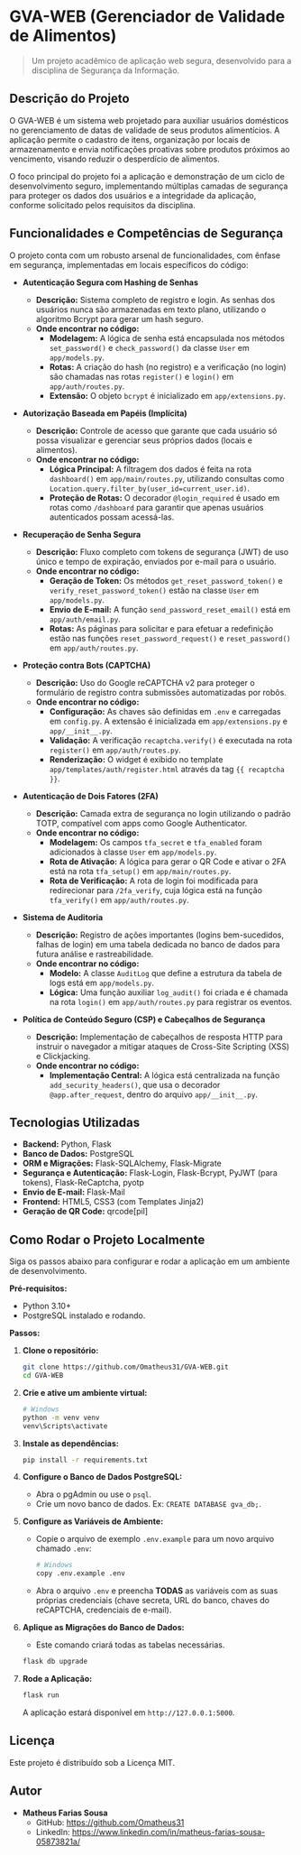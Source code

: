 # GVA-WEB (Gerenciador de Validade de Alimentos)

> Um projeto acadêmico de aplicação web segura, desenvolvido para a disciplina de Segurança da Informação.

## Descrição do Projeto

O GVA-WEB é um sistema web projetado para auxiliar usuários domésticos no gerenciamento de datas de validade de seus produtos alimentícios. A aplicação permite o cadastro de itens, organização por locais de armazenamento e envia notificações proativas sobre produtos próximos ao vencimento, visando reduzir o desperdício de alimentos.

O foco principal do projeto foi a aplicação e demonstração de um ciclo de desenvolvimento seguro, implementando múltiplas camadas de segurança para proteger os dados dos usuários e a integridade da aplicação, conforme solicitado pelos requisitos da disciplina.

##  Funcionalidades e Competências de Segurança

O projeto conta com um robusto arsenal de funcionalidades, com ênfase em segurança, implementadas em locais específicos do código:

* **Autenticação Segura com Hashing de Senhas**
    * **Descrição:** Sistema completo de registro e login. As senhas dos usuários nunca são armazenadas em texto plano, utilizando o algoritmo Bcrypt para gerar um hash seguro.
    * **Onde encontrar no código:**
        * **Modelagem:** A lógica de senha está encapsulada nos métodos `set_password()` e `check_password()` da classe `User` em `app/models.py`.
        * **Rotas:** A criação do hash (no registro) e a verificação (no login) são chamadas nas rotas `register()` e `login()` em `app/auth/routes.py`.
        * **Extensão:** O objeto `bcrypt` é inicializado em `app/extensions.py`.

* **Autorização Baseada em Papéis (Implícita)**
    * **Descrição:** Controle de acesso que garante que cada usuário só possa visualizar e gerenciar seus próprios dados (locais e alimentos).
    * **Onde encontrar no código:**
        * **Lógica Principal:** A filtragem dos dados é feita na rota `dashboard()` em `app/main/routes.py`, utilizando consultas como `Location.query.filter_by(user_id=current_user.id)`.
        * **Proteção de Rotas:** O decorador `@login_required` é usado em rotas como `/dashboard` para garantir que apenas usuários autenticados possam acessá-las.

* **Recuperação de Senha Segura**
    * **Descrição:** Fluxo completo com tokens de segurança (JWT) de uso único e tempo de expiração, enviados por e-mail para o usuário.
    * **Onde encontrar no código:**
        * **Geração de Token:** Os métodos `get_reset_password_token()` e `verify_reset_password_token()` estão na classe `User` em `app/models.py`.
        * **Envio de E-mail:** A função `send_password_reset_email()` está em `app/auth/email.py`.
        * **Rotas:** As páginas para solicitar e para efetuar a redefinição estão nas funções `reset_password_request()` e `reset_password()` em `app/auth/routes.py`.

* **Proteção contra Bots (CAPTCHA)**
    * **Descrição:** Uso do Google reCAPTCHA v2 para proteger o formulário de registro contra submissões automatizadas por robôs.
    * **Onde encontrar no código:**
        * **Configuração:** As chaves são definidas em `.env` e carregadas em `config.py`. A extensão é inicializada em `app/extensions.py` e `app/__init__.py`.
        * **Validação:** A verificação `recaptcha.verify()` é executada na rota `register()` em `app/auth/routes.py`.
        * **Renderização:** O widget é exibido no template `app/templates/auth/register.html` através da tag `{{ recaptcha }}`.

* **Autenticação de Dois Fatores (2FA)**
    * **Descrição:** Camada extra de segurança no login utilizando o padrão TOTP, compatível com apps como Google Authenticator.
    * **Onde encontrar no código:**
        * **Modelagem:** Os campos `tfa_secret` e `tfa_enabled` foram adicionados à classe `User` em `app/models.py`.
        * **Rota de Ativação:** A lógica para gerar o QR Code e ativar o 2FA está na rota `tfa_setup()` em `app/main/routes.py`.
        * **Rota de Verificação:** A rota de login foi modificada para redirecionar para `/2fa_verify`, cuja lógica está na função `tfa_verify()` em `app/auth/routes.py`.

* **Sistema de Auditoria**
    * **Descrição:** Registro de ações importantes (logins bem-sucedidos, falhas de login) em uma tabela dedicada no banco de dados para futura análise e rastreabilidade.
    * **Onde encontrar no código:**
        * **Modelo:** A classe `AuditLog` que define a estrutura da tabela de logs está em `app/models.py`.
        * **Lógica:** Uma função auxiliar `log_audit()` foi criada e é chamada na rota `login()` em `app/auth/routes.py` para registrar os eventos.

* **Política de Conteúdo Seguro (CSP) e Cabeçalhos de Segurança**
    * **Descrição:** Implementação de cabeçalhos de resposta HTTP para instruir o navegador a mitigar ataques de Cross-Site Scripting (XSS) e Clickjacking.
    * **Onde encontrar no código:**
        * **Implementação Central:** A lógica está centralizada na função `add_security_headers()`, que usa o decorador `@app.after_request`, dentro do arquivo `app/__init__.py`.


## Tecnologias Utilizadas

* **Backend:** Python, Flask
* **Banco de Dados:** PostgreSQL
* **ORM e Migrações:** Flask-SQLAlchemy, Flask-Migrate
* **Segurança e Autenticação:** Flask-Login, Flask-Bcrypt, PyJWT (para tokens), Flask-ReCaptcha, pyotp
* **Envio de E-mail:** Flask-Mail
* **Frontend:** HTML5, CSS3 (com Templates Jinja2)
* **Geração de QR Code:** qrcode[pil]

## Como Rodar o Projeto Localmente

Siga os passos abaixo para configurar e rodar a aplicação em um ambiente de desenvolvimento.

**Pré-requisitos:**
* Python 3.10+
* PostgreSQL instalado e rodando.

**Passos:**

1. **Clone o repositório:**
    ```bash
    git clone https://github.com/Omatheus31/GVA-WEB.git
    cd GVA-WEB
    ```

2. **Crie e ative um ambiente virtual:**
    ```bash
    # Windows
    python -m venv venv
    venv\Scripts\activate
    ```

3. **Instale as dependências:**
    ```bash
    pip install -r requirements.txt
    ```

4. **Configure o Banco de Dados PostgreSQL:**
    * Abra o pgAdmin ou use o `psql`.
    * Crie um novo banco de dados. Ex: `CREATE DATABASE gva_db;`.

5. **Configure as Variáveis de Ambiente:**
    * Copie o arquivo de exemplo `.env.example` para um novo arquivo chamado `.env`:
        ```bash
        # Windows
        copy .env.example .env
        ```
    * Abra o arquivo `.env` e preencha **TODAS** as variáveis com as suas próprias credenciais (chave secreta, URL do banco, chaves do reCAPTCHA, credenciais de e-mail).

6. **Aplique as Migrações do Banco de Dados:**
    * Este comando criará todas as tabelas necessárias.
    ```bash
    flask db upgrade
    ```

7. **Rode a Aplicação:**
    ```bash
    flask run
    ```
    A aplicação estará disponível em `http://127.0.0.1:5000`.

## Licença

Este projeto é distribuído sob a Licença MIT.

## Autor

* **Matheus Farias Sousa**
    * GitHub: https://github.com/Omatheus31
    * LinkedIn: https://www.linkedin.com/in/matheus-farias-sousa-05873821a/